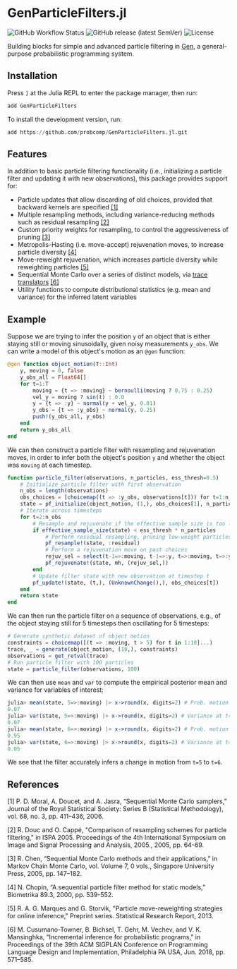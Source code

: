 # GenParticleFilters.jl

![GitHub Workflow Status](https://img.shields.io/github/workflow/status/probcomp/GenParticleFilters.jl/CI)
![GitHub release (latest SemVer)](https://img.shields.io/github/v/release/probcomp/GenParticleFilters.jl)
![License](https://img.shields.io/github/license/probcomp/GenParticleFilters.jl?color=lightgrey)

Building blocks for simple and advanced particle filtering in [Gen](https://www.gen.dev/), a general-purpose probabilistic programming system.

## Installation

Press `]` at the Julia REPL to enter the package manager, then run:
```julia
add GenParticleFilters
```

To install the development version, run:
```julia
add https://github.com/probcomp/GenParticleFilters.jl.git
```

## Features

In addition to basic particle filtering functionality (i.e., initializing a particle filter and updating it with new observations), this package provides support for:

- Particle updates that allow discarding of old choices, provided that
backward kernels are specified [[1]](#1)
- Multiple resampling methods, including variance-reducing methods such as residual resampling [[2]](#2)
- Custom priority weights for resampling, to control the aggressiveness of pruning [[3]](#3)
- Metropolis-Hasting (i.e. move-accept) rejuvenation moves, to increase particle diversity [[4]](#4)
- Move-reweight rejuvenation, which increases particle diversity while reweighting particles [[5]](#5)
- Sequential Monte Carlo over a series of distinct models, via [trace translators](https://www.gen.dev/stable/ref/trace_translators/) [[6]](#6)
- Utility functions to compute distributional statistics (e.g. mean and variance) for the inferred latent variables

## Example

Suppose we are trying to infer the position `y` of an object that is either staying still or moving sinusoidally, given noisy measurements `y_obs`. We can write a model of this object's motion as an `@gen` function:

```julia
@gen function object_motion(T::Int)
    y, moving = 0, false
    y_obs_all = Float64[]
    for t=1:T
        moving = {t => :moving} ~ bernoulli(moving ? 0.75 : 0.25)
        vel_y = moving ? sin(t) : 0.0
        y = {t => :y} ~ normal(y + vel_y, 0.01)
        y_obs = {t => :y_obs} ~ normal(y, 0.25)
        push!(y_obs_all, y_obs)
    end
    return y_obs_all
end
```

We can then construct a particle filter with resampling and rejuvenation moves, in order to infer both the object's position `y` and whether the object was `moving` at each timestep.

```julia
function particle_filter(observations, n_particles, ess_thresh=0.5)
    # Initialize particle filter with first observation
    n_obs = length(observations)
    obs_choices = [choicemap((t => :y_obs, observations[t])) for t=1:n_obs]
    state = pf_initialize(object_motion, (1,), obs_choices[1], n_particles)
    # Iterate across timesteps
    for t=2:n_obs
        # Resample and rejuvenate if the effective sample size is too low
        if effective_sample_size(state) < ess_thresh * n_particles
            # Perform residual resampling, pruning low-weight particles
            pf_resample!(state, :residual)
            # Perform a rejuvenation move on past choices
            rejuv_sel = select(t-1=>:moving, t-1=>:y, t=>:moving, t=>:y)
            pf_rejuvenate!(state, mh, (rejuv_sel,))
        end
        # Update filter state with new observation at timestep t
        pf_update!(state, (t,), (UnknownChange(),), obs_choices[t])
    end
    return state
end
```

We can then run the particle filter on a sequence of observations, e.g., of the
object staying still for 5 timesteps then oscillating for 5 timesteps:

```julia
# Generate synthetic dataset of object motion
constraints = choicemap([(t => :moving, t > 5) for t in 1:10]...)
trace, _ = generate(object_motion, (10,), constraints)
observations = get_retval(trace)
# Run particle filter with 100 particles
state = particle_filter(observations, 100)
```

We can then use `mean` and `var` to compute the empirical posterior mean
and variance for variables of interest:
```julia
julia> mean(state, 5=>:moving) |> x->round(x, digits=2) # Prob. motion at t=5
0.07
julia> var(state, 5=>:moving) |> x->round(x, digits=2) # Variance at t=5
0.07
julia> mean(state, 6=>:moving) |> x->round(x, digits=2) # Prob. motion at t=6
0.95
julia> var(state, 6=>:moving) |> x->round(x, digits=2) # Variance at t=6
0.05
```

We see that the filter accurately infers a change in motion from `t=5` to `t=6`.

## References

<a id="1">[1]</a> P. D. Moral, A. Doucet, and A. Jasra, “Sequential Monte Carlo samplers,” Journal of the Royal Statistical Society: Series B (Statistical Methodology), vol. 68, no. 3, pp. 411–436, 2006.

<a id="2">[2]</a> R. Douc and O. Cappé, "Comparison of resampling schemes for particle filtering," in ISPA 2005. Proceedings of the 4th International Symposium on Image and Signal Processing and Analysis, 2005., 2005, pp. 64-69.

<a id="3">[3]</a> R. Chen, “Sequential Monte Carlo methods and their applications,” in Markov Chain Monte Carlo, vol. Volume 7, 0 vols., Singapore University Press, 2005, pp. 147–182.

<a id="4">[4]</a> N. Chopin, “A sequential particle filter method for static models,” Biometrika 89.3, 2000, pp. 539-552.

<a id="5">[5]</a> R. A. G. Marques and G. Storvik, "Particle move-reweighting strategies for online inference," Preprint series. Statistical Research Report, 2013.

<a id="6">[6]</a> M. Cusumano-Towner, B. Bichsel, T. Gehr, M. Vechev, and V. K. Mansinghka, “Incremental inference for probabilistic programs,” in Proceedings of the 39th ACM SIGPLAN Conference on Programming Language Design and Implementation, Philadelphia PA USA, Jun. 2018, pp. 571–585.
